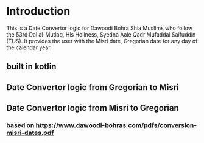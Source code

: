 # Introduction
This is a Date Convertor logic for Dawoodi Bohra Shia Muslims who follow the 53rd Dai al-Mutlaq, His Holiness, Syedna Aale Qadr Mufaddal Saifuddin (TUS). It provides the user with the Misri date, Gregorian date for any day of the calendar year.

## built in kotlin
## Date Convertor logic from Gregorian to Misri
## Date Convertor logic from Misri to Gregorian

### based on https://www.dawoodi-bohras.com/pdfs/conversion-misri-dates.pdf
